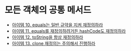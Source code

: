 # 모든 객체의 공통 메서드

* [아이템 10. equals는 일반 규약을 지켜 재정의하라](https://github.com/yjh2569/books/tree/main/Effective_Java/Ch03/Item10.md)
* [아이템 11. equals를 재정의하려거든 hashCode도 재정의하라](https://github.com/yjh2569/books/tree/main/Effective_Java/Ch03/Item11.md)
* [아이템 12. toString을 항상 재정의하라](https://github.com/yjh2569/books/tree/main/Effective_Java/Ch03/Item12.md)
* [아이템 13. clone 재정의는 주의해서 진행하라](https://github.com/yjh2569/books/tree/main/Effective_Java/Ch03/Item13.md)